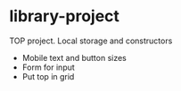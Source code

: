 # library-project
TOP project. Local storage and constructors

* Mobile text and button sizes
* Form for input
* Put top in grid